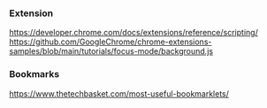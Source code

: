 
### Extension
https://developer.chrome.com/docs/extensions/reference/scripting/
https://github.com/GoogleChrome/chrome-extensions-samples/blob/main/tutorials/focus-mode/background.js

### Bookmarks
https://www.thetechbasket.com/most-useful-bookmarklets/